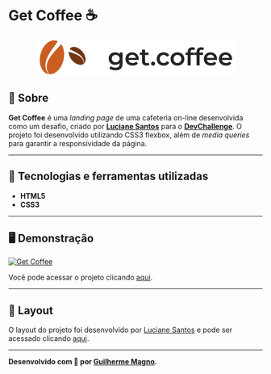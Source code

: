 # Get Coffee ☕
<p align="center">
<img src="img/logo.svg" alt="Get Coffee" title="Get Coffee">
</p>

## 📖 Sobre   
**Get Coffee** é uma _landing page_ de uma cafeteria on-line desenvolvida como um desafio, criado por **[Luciane Santos](https://github.com/lucianesantcs)** para o **[DevChallenge](https://www.devchallenge.com.br/)**. O projeto foi desenvolvido utilizando CSS3 flexbox, além de _media queries_ para garantir a responsividade da página.

---

## 🚀 Tecnologias e ferramentas utilizadas
- **HTML5**
- **CSS3**

---

## 🖥️ Demonstração
[![Get Coffee](https://i.imgur.com/PSiiYk0.png "Clique para acessar o projeto")](https://devmagno.github.io/coding-challenges/challenges/Get-Coffee/index.html "Clique para acessar o projeto")   

Você pode acessar o projeto clicando [aqui](https://devmagno.github.io/coding-challenges/challenges/Get-Coffee/index.html).

---

## 🔖 Layout
O layout do projeto foi desenvolvido por [Luciane Santos](https://github.com/lucianesantcs) e pode ser acessado clicando [aqui](https://www.figma.com/file/lVkh41YvYiMposXwaJXOYO/get-coffee-layout?node-id=0%3A1).

---

**Desenvolvido com 🤎 por [Guilherme Magno](https://github.com/devmagno/).**